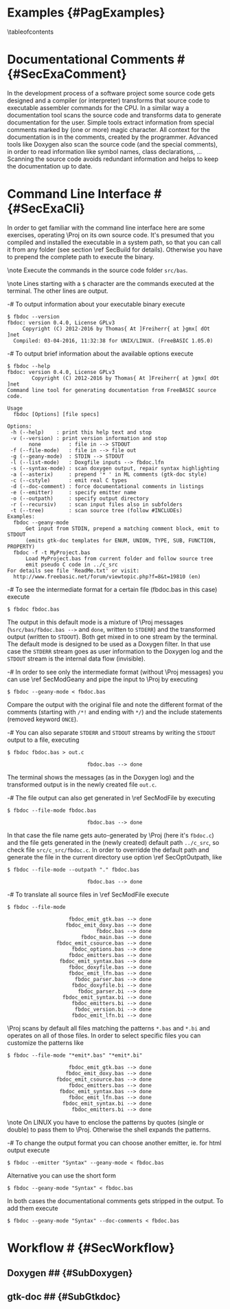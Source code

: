 Examples  {#PagExamples}
========
\tableofcontents


# Documentational Comments # {#SecExaComment}

In the development process of a software project some source code gets
designed and a compiler (or interpreter) transforms that source code to
executable assembler commands for the CPU. In a similar way a
documentation tool scans the source code and transforms data to
generate documentation for the user. Simple tools extract information
from special comments marked by (one or more) magic character. All
context for the documentation is in the comments, created by the
programmer. Advanced tools like Doxygen also scan the source code (and
the special comments), in order to read information like symbol names,
class declarations, ... Scanning the source code avoids redundant
information and helps to keep the documentation up to date.


# Command Line Interface # {#SecExaCli}

In order to get familiar with the command line interface here are some
exercises, operating \Proj on its own source code. It's presumed that
you compiled and installed the executable in a system path, so that you
can call it from any folder (see section \ref SecBuild for details).
Otherwise you have to prepend the complete path to execute the binary.

\note Execute the commands in the source code folder `src/bas`.

\note Lines starting with a `$` character are the commands executed at
      the terminal. The other lines are output.

-# To output information about your executable binary execute
   ~~~{.txt}
   $ fbdoc --version
   fbdoc: version 0.4.0, License GPLv3
        Copyright (C) 2012-2016 by Thomas{ At ]Freiherr{ at }gmx[ dOt ]net
     Compiled: 03-04-2016, 11:32:38 for UNIX/LINUX. (FreeBASIC 1.05.0)
   ~~~

-# To output brief information about the available options execute
   ~~~{.txt}
   $ fbdoc --help
   fbdoc: version 0.4.0, License GPLv3
           Copyright (C) 2012-2016 by Thomas{ At ]Freiherr{ at }gmx[ dOt ]net
   Command line tool for generating documentation from FreeBASIC source code.

   Usage
     fbdoc [Options] [file specs]

   Options:
    -h (--help)    : print this help text and stop
    -v (--version) : print version information and stop
          none         : file in --> STDOUT
    -f (--file-mode)   : file in --> file out
    -g (--geany-mode)  : STDIN --> STDOUT
    -l (--list-mode)   : Doxgfile inputs --> fbdoc.lfn
    -s (--syntax-mode) : scan doxygen output, repair syntax highlighting
    -a (--asterix)     : prepend '* ' in ML comments (gtk-doc style)
    -c (--cstyle)      : emit real C types
    -d (--doc-comment) : force documentational comments in listings
    -e (--emitter)     : specify emitter name
    -o (--outpath)     : specify output directory
    -r (--recursiv)    : scan input files also in subfolders
    -t (--tree)        : scan source tree (follow #INCLUDEs)
   Examples:
     fbdoc --geany-mode
         Get input from STDIN, prepend a matching comment block, emit to STDOUT
         (emits gtk-doc templates for ENUM, UNION, TYPE, SUB, FUNCTION, PROPERTY)
     fbdoc -f -t MyProject.bas
         Load MyProject.bas from current folder and follow source tree
         emit pseudo C code in ../c_src
   For details see file 'ReadMe.txt' or visit:
     http://www.freebasic.net/forum/viewtopic.php?f=8&t=19810 (en)
   ~~~

-# To see the intermediate format for a certain file (fbdoc.bas in this
   case) execute
   ~~~{.txt}
   $ fbdoc fbdoc.bas
   ~~~
   The output in this default mode is a mixture of \Proj messages
   (`%src/bas/fbdoc.bas -->` and `done`, written to `STDERR`) and the
   transformed output (written to `STDOUT`). Both get mixed in to one
   stream by the terminal. The default mode is designed to be used as a
   Doxygen filter. In that use case the `STDERR` stream goes as user
   information to the Doxygen log and the `STDOUT` stream is the
   internal data flow (invisible).

-# In order to see only the intermediate format (without \Proj
   messages) you can use \ref SecModGeany and pipe the input to \Proj
   by executing
   ~~~{.txt}
   $ fbdoc --geany-mode < fbdoc.bas
   ~~~
   Compare the output with the original file and note the different
   format of the comments (starting with `/*!` and ending with `*/`)
   and the include statements (removed keyword `ONCE`).

-# You can also separate `STDERR` and `STDOUT` streams by writing the
   `STDOUT` output to a file, executing
   ~~~{.txt}
   $ fbdoc fbdoc.bas > out.c

                             fbdoc.bas --> done
   ~~~
   The terminal shows the messages (as in the Doxygen log) and the
   transformed output is in the newly created file `out.c`.

-# The file output can also get generated in \ref SecModFile by
   executing
   ~~~{.txt}
   $ fbdoc --file-mode fbdoc.bas

                             fbdoc.bas --> done
   ~~~
   In that case the file name gets auto-generated by \Proj (here it's
   `fbdoc.c`) and the file gets generated in the (newly created)
   default path `../c_src`, so check file `src/c_src/fbdoc.c`. In order
   to overridde the default path and generate the file in the current
   directory use option \ref SecOptOutpath, like
   ~~~{.txt}
   $ fbdoc --file-mode --outpath "." fbdoc.bas

                             fbdoc.bas --> done
   ~~~

-# To translate all source files in \ref SecModFile execute
   ~~~{.txt}
   $ fbdoc --file-mode

                       fbdoc_emit_gtk.bas --> done
                      fbdoc_emit_doxy.bas --> done
                                fbdoc.bas --> done
                           fbdoc_main.bas --> done
                   fbdoc_emit_csource.bas --> done
                        fbdoc_options.bas --> done
                       fbdoc_emitters.bas --> done
                    fbdoc_emit_syntax.bas --> done
                       fbdoc_doxyfile.bas --> done
                       fbdoc_emit_lfn.bas --> done
                         fbdoc_parser.bas --> done
                        fbdoc_doxyfile.bi --> done
                          fbdoc_parser.bi --> done
                     fbdoc_emit_syntax.bi --> done
                        fbdoc_emitters.bi --> done
                         fbdoc_version.bi --> done
                        fbdoc_emit_lfn.bi --> done
   ~~~
   \Proj scans by default all files matching the patterns `*.bas` and
   `*.bi` and operates on all of those files. In order to select
   specific files you can customize the patterns like
   ~~~{.txt}
   $ fbdoc --file-mode "*emit*.bas" "*emit*.bi"

                       fbdoc_emit_gtk.bas --> done
                      fbdoc_emit_doxy.bas --> done
                   fbdoc_emit_csource.bas --> done
                       fbdoc_emitters.bas --> done
                    fbdoc_emit_syntax.bas --> done
                       fbdoc_emit_lfn.bas --> done
                     fbdoc_emit_syntax.bi --> done
                        fbdoc_emitters.bi --> done
   ~~~
   \note On LINUX you have to enclose the patterns by quotes (single or
   double) to pass them to \Proj. Otherwise the shell expands the
   patterns.

-# To change the output format you can choose another emitter, ie. for
   html output execute
   ~~~{.txt}
   $ fbdoc --emitter "Syntax" --geany-mode < fbdoc.bas
   ~~~
   Alternative you can use the short form
   ~~~{.txt}
   $ fbdoc --geany-mode "Syntax" < fbdoc.bas
   ~~~
   In both cases the documentational comments gets stripped in the
   output. To add them execute
   ~~~{.txt}
   $ fbdoc --geany-mode "Syntax" --doc-comments < fbdoc.bas
   ~~~

# Workflow # {#SecWorkflow}

## Doxygen ## {#SubDoxygen}

## gtk-doc ## {#SubGtkdoc}


